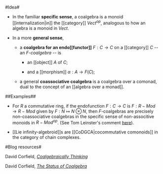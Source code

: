 #Idea#

* In the familiar **specific sense**, a coalgebra is a monoid [[internalization|in]] the [[category]] $Vect^{op}$, analogous to how an algebra is a monoid in $Vect$.

* In a more **general sense**, 

  * a **coalgebra for an endo[[functor]]** $F : C \to C$ on a [[category]] $C$ -- an _$F$-coalgebra_ --  is 

    * an [[object]] $A$ of $C$;

    * and a [[morphism]] $\alpha : A \to F(C)$;

  * a general **coassociative coalgebra** is a coalgebra over a comonad, dual to the concept of an [[algebra over a monad]].

##Examples##

* For $R$ a commutative ring, if the endofunction $F : C \to C$ is $F : R-Mod \to R-Mod$ given by $F : N \mapsto N \otimes N$, then $F$-coalgebras are precisely non-coassociative coalgebras in the specific sense of non-associtive monoids in $R-Mod^{op}$. (See Tom Leinster's comment [here](http://golem.ph.utexas.edu/category/2008/12/the_status_of_coalgebra.html#c020741)).

* [[Lie infinity-algebroid]]s are [[CoDGCA|cocommutative comonoids]] in the category of chain complexes.


#Blog resources#

David Corfield, [_Coalgebraically Thinking_](http://golem.ph.utexas.edu/category/2008/11/coalgebraically_thinking.html)

David Corfield, [_The Status of Coalgebra_](http://golem.ph.utexas.edu/category/2008/12/the_status_of_coalgebra.html)